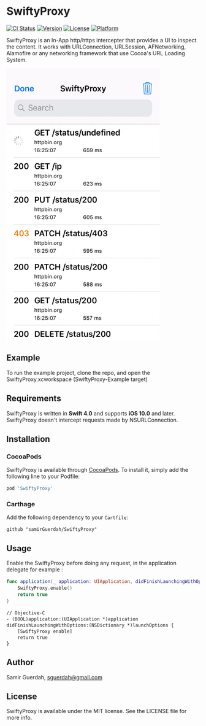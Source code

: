 # SwiftyProxy

[![CI Status](https://img.shields.io/travis/samirGuerdah/SwiftyProxy.svg?style=flat)](https://travis-ci.org/samirGuerdah/SwiftyProxy)
[![Version](https://img.shields.io/cocoapods/v/SwiftyProxy.svg?style=flat)](https://cocoapods.org/pods/SwiftyProxy)
[![License](https://img.shields.io/cocoapods/l/SwiftyProxy.svg?style=flat)](https://cocoapods.org/pods/SwiftyProxy)
[![Platform](https://img.shields.io/cocoapods/p/SwiftyProxy.svg?style=flat)](https://cocoapods.org/pods/SwiftyProxy)



SwiftyProxy is an In-App http/https intercepter that provides a UI to inspect the content.
It works with URLConnection, URLSession, AFNetworking, Alamofire or any networking framework that use Cocoa's URL Loading System.


![SwiftyProxy](SwiftyProxy/Assets/swiftyproxy.gif)


## Example

To run the example project, clone the repo, and open the SwiftyProxy.xcworkspace (SwiftyProxy-Example target)

## Requirements

SwiftyProxy is written in **Swift 4.0** and supports **iOS 10.0** and later. SwiftyProxy doesn't intercept requests made by NSURLConnection.

## Installation

### CocoaPods

SwiftyProxy is available through [CocoaPods](https://cocoapods.org). To install it, simply add the following line to your Podfile:

```ruby
pod 'SwiftyProxy'
```

### Carthage

Add the following dependency to your `Cartfile`:

```none
github "samirGuerdah/SwiftyProxy"
```

## Usage

Enable the SwiftyProxy before doing any request, in the application delegate for example :

```swift
func application(_ application: UIApplication, didFinishLaunchingWithOptions launchOptions: [UIApplicationLaunchOptionsKey: Any]?) -> Bool {
    SwiftyProxy.enable()
    return true
}
```

```objc
// Objective-C
- (BOOL)application:(UIApplication *)application didFinishLaunchingWithOptions:(NSDictionary *)launchOptions {
    [SwiftyProxy enable]
    return true
}
```

## Author

Samir Guerdah, sguerdah@gmail.com

## License

SwiftyProxy is available under the MIT license. See the LICENSE file for more info.
